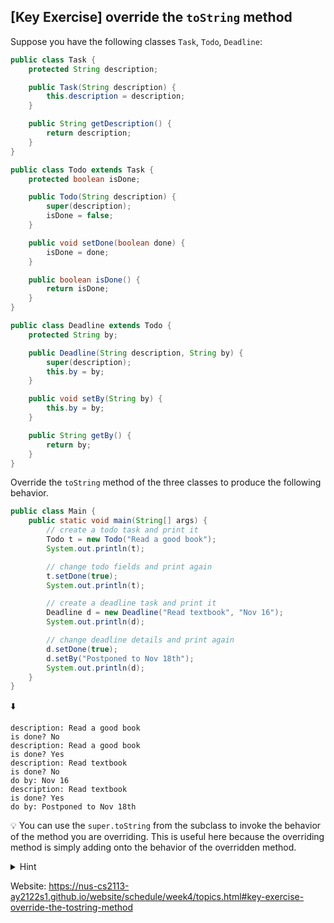 ## \[Key Exercise\] override the `toString` method

Suppose you have the following classes `Task`, `Todo`, `Deadline`:

```java
public class Task {
    protected String description;

    public Task(String description) {
        this.description = description;
    }

    public String getDescription() {
        return description;
    }
}
```

```java
public class Todo extends Task {
    protected boolean isDone;

    public Todo(String description) {
        super(description);
        isDone = false;
    }

    public void setDone(boolean done) {
        isDone = done;
    }

    public boolean isDone() {
        return isDone;
    }
}
```

```java
public class Deadline extends Todo {
    protected String by;

    public Deadline(String description, String by) {
        super(description);
        this.by = by;
    }

    public void setBy(String by) {
        this.by = by;
    }

    public String getBy() {
        return by;
    }
}
```

Override the `toString` method of the three classes to produce the following 
behavior.

```java
public class Main {
    public static void main(String[] args) {
        // create a todo task and print it
        Todo t = new Todo("Read a good book");
        System.out.println(t);

        // change todo fields and print again
        t.setDone(true);
        System.out.println(t);

        // create a deadline task and print it
        Deadline d = new Deadline("Read textbook", "Nov 16");
        System.out.println(d);

        // change deadline details and print again
        d.setDone(true);
        d.setBy("Postponed to Nov 18th");
        System.out.println(d);
    }
}
```

⬇️

```console
description: Read a good book
is done? No
description: Read a good book
is done? Yes
description: Read textbook
is done? No
do by: Nov 16
description: Read textbook
is done? Yes
do by: Postponed to Nov 18th
```

💡 You can use the `super.toString` from the subclass to invoke the behavior of the method you are overriding. This is useful here because the overriding method is simply adding onto the behavior of the overridden method.

<details>
  <summary>Hint</summary>

  `toString()` method of `Task` class and `Todo` class are given below. You can follow a similar approach for the `Deadline` class.

  ```java
  public class Task {
      // ...

      @Override
      public String toString() {
          return "description: " + description;
      }
  }
  ```

  ```java
  public class Todo extends Task {
      // ...

      @Override
      public String toString() {
          String status = null;
          if (isDone) {
              status = "Yes";
          } else {
              status = "No";
          }
          return super.toString() + System.lineSeparator() + "is done? " + status;
      }
  }
  ```
</details>

Website: https://nus-cs2113-ay2122s1.github.io/website/schedule/week4/topics.html#key-exercise-override-the-tostring-method
